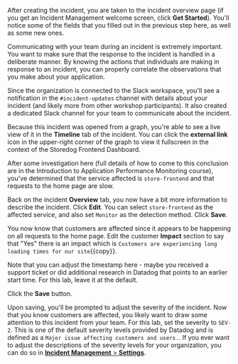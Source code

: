 After creating the incident, you are taken to the incident overview page (if you get an Incident Management welcome screen, click **Get Started**). You'll notice some of the fields that you filled out in the previous step here, as well as some new ones.

Communicating with your team during an incident is extremely important. You want to make sure that the response to the incident is handled in a deliberate manner. By knowing the actions that individuals are making in response to an incident, you can properly correlate the observations that you make about your application.

Since the organization is connected to the Slack workspace, you'll see a notification in the `#incident-updates` channel with details about your incident (and likely more from other workshop participants). It also created a dedicated Slack channel for your team to communicate about the incident.

Because this incident was opened from a graph, you're able to see a live view of it in the **Timeline** tab of the incident. You can click the **external link** icon in the upper-right corner of the graph to view it fullscreen in the context of the Storedog Frontend Dashboard.

After some investigation here (full details of how to come to this conclusion are in the Introduction to Application Performance Monitoring course), you've determined that the service affected is `store-frontend` and that requests to the home page are slow.

Back on the incident **Overview** tab, you now have a bit more information to describe the incident. Click **Edit**. You can select `store-frontend` as the affected service, and also set `Monitor` as the detection method. Click **Save**.

You now know that customers are affected since it appears to be happening on all requests to the home page. Edit the customer **Impact** section to say that "Yes" there is an impact which is `Customers are experiencing long loading times for our site`{{copy}}.

Note that you can adjust the timestamp here - maybe you received a support ticket or did additional research in Datadog that points to an earlier start time. For this lab, leave it at the default.

Click the **Save** button.

Upon saving, you'll be prompted to adjust the severity of the incident. Now that you know customers are affected, you likely want to draw some attention to this incident from your team. For this lab, set the severity to `SEV-2`. This is one of the default severity levels provided by Datadog and is defined as a `Major issue affecting customers and users.`. If you ever want to adjust the descriptions of the severity levels for your organization, you can do so in <a href="https://app.datadoghq.com/incidents/settings" target="_datadog">**Incident Management** > **Settings**</a>.
